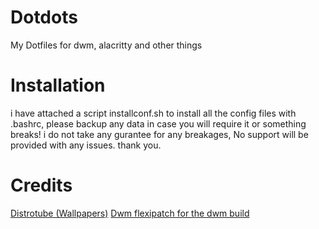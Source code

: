 # Dotdots
My Dotfiles for dwm, alacritty and other things

# Installation
i have attached a script installconf.sh to install all the config files with .bashrc, please backup any data in case you will require it or something breaks! i do not take any gurantee for any breakages, No support will be provided with any issues. thank you.

# Credits
[Distrotube (Wallpapers)](https://gitlab.com/dwt1/wallpapers)
[Dwm flexipatch for the dwm build](https://github.com/bakkeby/dwm-flexipatch)


